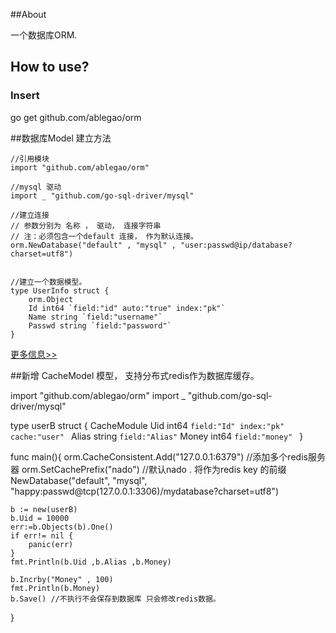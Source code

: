 ##About 

一个数据库ORM.

## How to use?

### Insert 
go get github.com/ablegao/orm


##数据库Model 建立方法

    //引用模块
    import "github.com/ablegao/orm"

    //mysql 驱动
    import _ "github.com/go-sql-driver/mysql"
    
    //建立连接 
    // 参数分别为 名称 ， 驱动， 连接字符串
    // 注：必须包含一个default 连接， 作为默认连接。
    orm.NewDatabase("default" , "mysql" , "user:passwd@ip/database?charset=utf8")


    //建立一个数据模型。 
	type UserInfo struct {
		orm.Object
		Id int64 `field:"id" auto:"true" index:"pk"`
		Name string `field:"username"`
		Passwd string `field:"password"`
	}

[更多信息>>](docs/mode.md)

##新增 CacheModel 模型， 支持分布式redis作为数据库缓存。 

import "github.com/ablegao/orm"
import _ "github.com/go-sql-driver/mysql"

type userB struct {
	CacheModule
	Uid     int64  `field:"Id" index:"pk" cache:"user" `
	Alias   string `field:"Alias"`
	Money int64  `field:"money"	`
}

func main(){
	orm.CacheConsistent.Add("127.0.0.1:6379")  //添加多个redis服务器
	orm.SetCachePrefix("nado") //默认nado .  将作为redis key 的前缀
	NewDatabase("default", "mysql", "happy:passwd@tcp(127.0.0.1:3306)/mydatabase?charset=utf8")


	b := new(userB)
	b.Uid = 10000
	err:=b.Objects(b).One()
	if err!= nil {
		panic(err)
	}
	fmt.Println(b.Uid ,b.Alias ,b.Money)

	b.Incrby("Money" , 100)
	fmt.Println(b.Money)
	b.Save() //不执行不会保存到数据库 只会修改redis数据。 


}